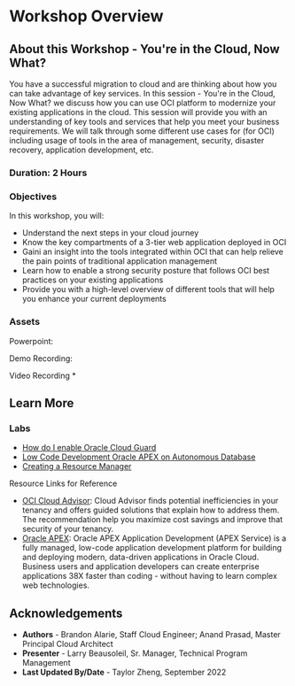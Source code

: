# Workshop Overview

## About this Workshop - You're in the Cloud, Now What?

You have a successful migration to cloud and are thinking about how you can take advantage of key services. In this session - You're in the Cloud, Now What? we discuss how you can use OCI platform to modernize your existing applications in the cloud. This session will provide you with an understanding of key tools and services that help you meet your business requirements. We will talk through some different use cases for (for OCI) including usage of tools in the area of management, security, disaster recovery, application development, etc.

### **Duration: 2 Hours**

### Objectives

In this workshop, you will:
* Understand the next steps in your cloud journey
* Know the key compartments of a 3-tier web application deployed in OCI
* Gaini an insight into the tools integrated within OCI that can help relieve the pain points of traditional application management
* Learn how to enable a strong security posture that follows OCI best practices on your existing applications
* Provide you with a high-level overview of different tools that will help you enhance your current deployments

### **Assets**

Powerpoint:

Demo Recording:

Video Recording
* 



## Learn More

### Labs
* [How do I enable Oracle Cloud Guard](https://apexapps.oracle.com/pls/apex/r/dbpm/livelabs/run-workshop?p210_wid=3264&session=112989464471480)
* [Low Code Development Oracle APEX on Autonomous Database](https://apexapps.oracle.com/pls/apex/r/dbpm/livelabs/view-workshop?wid=554&clear=RR,180&session=15189513665305)
* [Creating a Resource Manager](https://apexapps.oracle.com/pls/apex/r/dbpm/livelabs/view-workshop?wid=611&clear=RR,180&session=102259980745948)

Resource Links for Reference 
* [OCI Cloud Advisor](https://www.oracle.com/manageability/cloud-advisor/): Cloud Advisor finds potential inefficiencies in your tenancy and offers guided solutions that explain how to address them. The recommendation help you maximize cost savings and improve that security of your tenancy. 
* [Oracle APEX](https://apex.oracle.com/en/): Oracle APEX Application Development (APEX Service) is a fully managed, low-code application development platform for building and deploying modern, data-driven applications in Oracle Cloud. Business users and application developers can create enterprise applications 38X faster than coding - without having to learn complex web technologies. 

## Acknowledgements
* **Authors** - Brandon Alarie, Staff Cloud Engineer; Anand Prasad, Master Principal Cloud Architect
* **Presenter** -  Larry Beausoleil, Sr. Manager, Technical Program Management
* **Last Updated By/Date** - Taylor Zheng, September 2022
